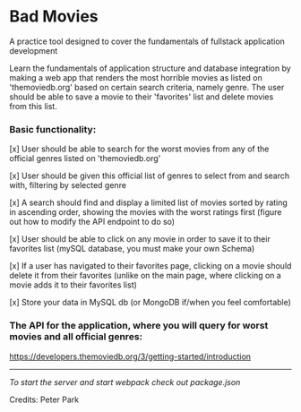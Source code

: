 # Bad Movies

A practice tool designed to cover the fundamentals of fullstack application development

Learn the fundamentals of application structure and database integration by making a web app that renders the most horrible movies as listed on 'themoviedb.org' based on certain search criteria, namely genre. The user should be able to save a movie to their 'favorites' list and delete movies from this list.

### Basic functionality: 

[x] User should be able to search for the worst movies from any of the official genres listed on 'themoviedb.org'

[x] User should be given this official list of genres to select from and search with, filtering by selected genre

[x] A search should find and display a limited list of movies sorted by rating in ascending order, showing the movies with the worst ratings first (figure out how to modify the API endpoint to do so)

[x] User should be able to click on any movie in order to save it to their favorites list (mySQL database, you must make your own Schema)

[x] If a user has navigated to their favorites page, clicking on a movie should delete it from their favorites (unlike on the main page, where clicking on a movie adds it to their favorites list)

[x] Store your data in MySQL db (or MongoDB if/when you feel comfortable)

### The API for the application, where you will query for worst movies and all official genres:

https://developers.themoviedb.org/3/getting-started/introduction

--------

*To start the server and start webpack check out package.json*

Credits:
Peter Park
